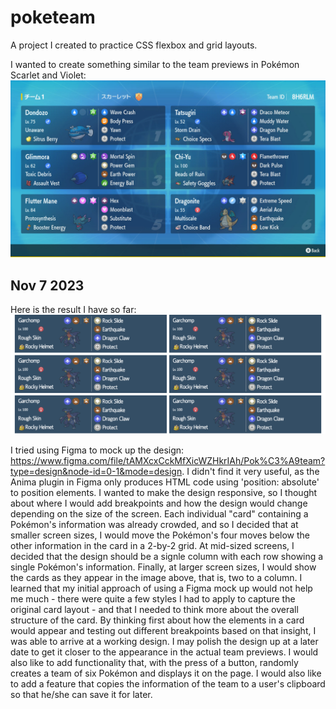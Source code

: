 # poketeam
A project I created to practice CSS flexbox and grid layouts.

I wanted to create something similar to the team previews in Pokémon Scarlet and Violet:
![sample](snapshots/sample-team.jpeg)

## Nov 7 2023
Here is the result I have so far:
![progress-nov-7](snapshots/11-07-23.png)

I tried using Figma to mock up the design: https://www.figma.com/file/tAMXcxCckMfXicWZHkrIAh/Pok%C3%A9team?type=design&node-id=0-1&mode=design. I didn't find it very useful, as the Anima plugin in Figma only produces HTML code using 'position: absolute' to position elements. I wanted to make the design responsive, so I thought about where I would add breakpoints and how the design would change depending on the size of the screen. Each individual "card" containing a Pokémon's information was already crowded, and so I decided that at smaller screen sizes, I would move the Pokémon's four moves below the other information in the card in a 2-by-2 grid. At mid-sized screens, I decided that the design should be a signle column with each row showing a single Pokémon's information. Finally, at larger screen sizes, I would show the cards as they appear in the image above, that is, two to a column. I learned that my initial approach of using a Figma mock up would not help me much - there were quite a few styles I had to apply to capture the original card layout - and that I needed to think more about the overall structure of the card. By thinking first about how the elements in a card would appear and testing out different breakpoints based on that insight, I was able to arrive at a working design. I may polish the design up at a later date to get it closer to the appearance in the actual team previews. I would also like to add functionality that, with the press of a button, randomly creates a team of six Pokémon and displays it on the page. I would also like to add a feature that copies the information of the team to a user's clipboard so that he/she can save it for later.